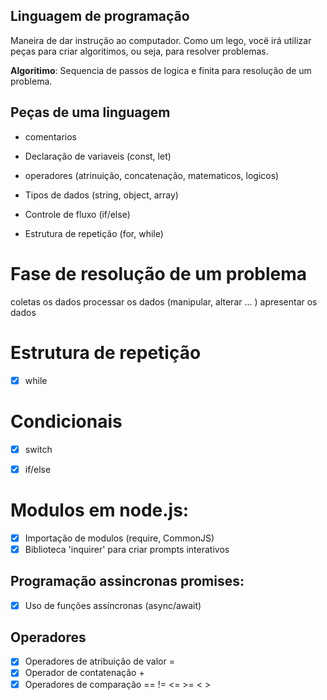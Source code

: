 ## Linguagem de programação

Maneira de dar instrução ao computador.
Como um lego, vocë irá utilizar peças para criar algoritimos, ou seja, para resolver problemas.

**Algoritimo**: Sequencia de passos de logica e finita para resolução de um problema. 

## Peças de uma linguagem 

 - comentarios 
 
 - Declaração de variaveis (const, let)

 - operadores (atrinuição, concatenação, matematicos, logicos)

 - Tipos de dados (string, object, array)

 - Controle de fluxo (if/else)

 - Estrutura de repetição (for, while)

 # Fase de resolução de um problema 

 coletas os dados 
 processar os dados (manipular, alterar ... )
 apresentar os dados 

 # Estrutura de repetição 

 - [x] while

 # Condicionais 
  - [x] switch

  - [x] if/else

# Modulos em node.js:
- [x] Importação de modulos (require, CommonJS)
- [x] Biblioteca 'inquirer' para criar prompts interativos

## Programação assincronas promises:

- [x] Uso de funções assíncronas (async/await)

## Operadores 

- [x] Operadores de atribuição de valor = 
- [x] Operador de contatenação +
- [x] Operadores de comparação == != <= >= < >
